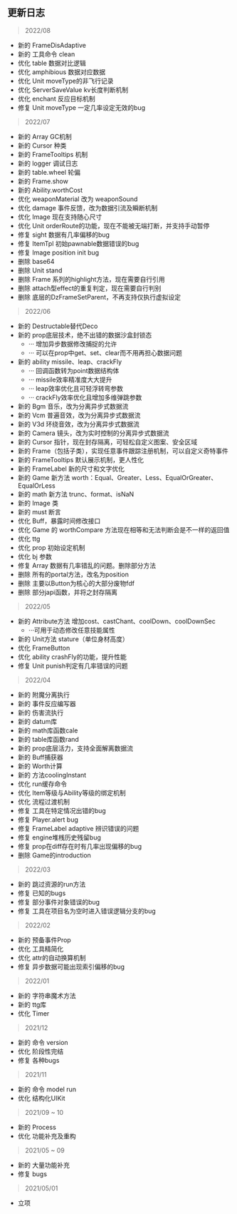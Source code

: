 ## 更新日志

> 2022/08

* 新的 FrameDisAdaptive
* 新的 工具命令 clean
* 优化 table 数据对比逻辑
* 优化 amphibious 数据对应数据
* 优化 Unit moveType的非飞行记录
* 优化 ServerSaveValue kv长度判断机制
* 优化 enchant 反应目标机制
* 修复 Unit moveType 一定几率设定无效的bug

> 2022/07

* 新的 Array GC机制
* 新的 Cursor 种类
* 新的 FrameTooltips 机制
* 新的 logger 调试日志
* 新的 table.wheel 轮偏
* 新的 Frame.show
* 新的 Ability.worthCost
* 优化 weaponMaterial 改为 weaponSound
* 优化 damage 事件反馈，改为数据引流及瞬断机制
* 优化 Image 现在支持随心尺寸
* 优化 Unit orderRoute的功能，现在不能被无端打断，并支持手动暂停
* 修复 sight 数据有几率偏移的bug
* 修复 ItemTpl 初始pawnable数据错误的bug
* 修复 Image position init bug
* 删除 base64
* 删除 Unit stand
* 删除 Frame 系列的highlight方法，现在需要自行引用
* 删除 attach型effect的重复判定，现在需要自行判别
* 删除 底层的DzFrameSetParent，不再支持仅执行虚拟设定

> 2022/06

* 新的 Destructable替代Deco
* 新的 prop底层技术，绝不出错的数据沙盒封锁态
    * ··· 增加异步数据修改捕捉的允许
    * ··· 可以在prop中get、set、clear而不用再担心数据问题
* 新的 ability missile、leap、crackFly
    * ··· 回调函数转为point数据结构体
    * ··· missile效率精准度大大提升
    * ··· leap效率优化且可轻浮转弯参数
    * ··· crackFly效率优化且增加多维弹跳参数
* 新的 Bgm 音乐，改为分离异步式数据流
* 新的 Vcm 普遍音效，改为分离异步式数据流
* 新的 V3d 环绕音效，改为分离异步式数据流
* 新的 Camera 镜头，改为实时控制的分离异步式数据流
* 新的 Cursor 指针，现在封存隔离，可轻松自定义图案、安全区域
* 新的 Frame（包括子类），实现任意事件跟踪注册机制，可以自定义奇特事件
* 新的 FrameTooltips 默认展示机制，更人性化
* 新的 FrameLabel 新的尺寸和文字优化
* 新的 Game 新方法 worth：Equal、Greater、Less、EqualOrGreater、EqualOrLess
* 新的 math 新方法 trunc、format、isNaN
* 新的 Image 类
* 新的 must 断言
* 优化 Buff，暴露时间修改接口
* 优化 Game 的 worthCompare 方法现在相等和无法判断会是不一样的返回值
* 优化 ttg
* 优化 prop 初始设定机制
* 优化 bj 参数
* 修复 Array 数据有几率错乱的问题。删除部分方法
* 删除 所有的portal方法，改名为position
* 删除 主要以Button为核心的大部分废物fdf
* 删除 部分japi函数，并将之封存隔离

> 2022/05

* 新的 Attribute方法 增加cost、castChant、coolDown、coolDownSec
    * ···可用于动态修改任意技能属性
* 新的 Unit方法 stature（单位身材高度）
* 优化 FrameButton
* 优化 ability crashFly的功能，提升性能
* 修复 Unit punish判定有几率错误的问题

> 2022/04

* 新的 附魔分离执行
* 新的 事件反应编写器
* 新的 伤害流执行
* 新的 datum库
* 新的 math库函数cale
* 新的 table库函数rand
* 新的 prop底层活力，支持全面解离数据流
* 新的 Buff捕获器
* 新的 Worth计算
* 新的 方法coolingInstant
* 优化 run缓存命令
* 优化 Item等级与Ability等级的绑定机制
* 优化 流程过渡机制
* 修复 工具在特定情况出错的bug
* 修复 Player.alert bug
* 修复 FrameLabel adaptive 辨识错误的问题
* 修复 engine堆桟历史残留bug
* 修复 prop在diff存在时有几率出现偏移的bug
* 删除 Game的introduction

> 2022/03

* 新的 跳过资源的run方法
* 修复 已知的bugs
* 修复 部分事件对象错误的bug
* 修复 工具在项目名为空时进入错误逻辑分支的bug

> 2022/02

* 新的 预备事件Prop
* 优化 工具精简化
* 优化 attr的自动换算机制
* 修复 异步数据可能出现索引偏移的bug

> 2022/01

* 新的 字符串魔术方法
* 新的 ttg库
* 优化 Timer

> 2021/12

* 新的 命令 version
* 优化 阶段性完结
* 修复 各种bugs

> 2021/11

* 新的 命令 model run
* 优化 结构化UIKit

> 2021/09 ~ 10

* 新的 Process
* 优化 功能补充及重构

> 2021/05 ~ 09

* 新的 大量功能补充
* 修复 bugs

> 2021/05/01

* 立项
